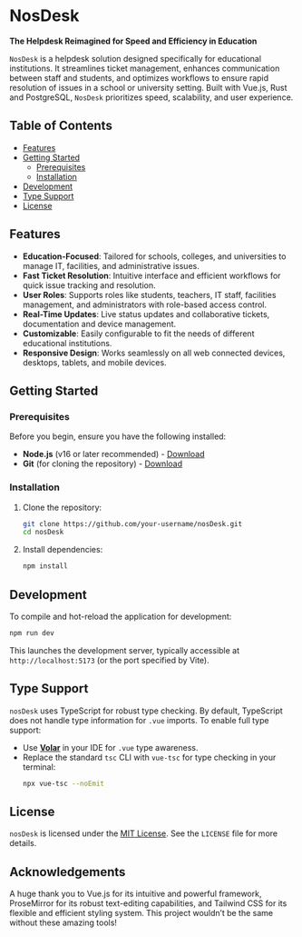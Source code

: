 # NosDesk

**The Helpdesk Reimagined for Speed and Efficiency in Education**

`NosDesk` is a helpdesk solution designed specifically for educational institutions. It streamlines ticket management, enhances communication between staff and students, and optimizes workflows to ensure rapid resolution of issues in a school or university setting. Built with Vue.js, Rust and PostgreSQL, `NosDesk` prioritizes speed, scalability, and user experience.

## Table of Contents
- [Features](#features)
- [Getting Started](#getting-started)
  - [Prerequisites](#prerequisites)
  - [Installation](#installation)
- [Development](#development)
- [Type Support](#type-support)
- [License](#license)

## Features
- **Education-Focused**: Tailored for schools, colleges, and universities to manage IT, facilities, and administrative issues.
- **Fast Ticket Resolution**: Intuitive interface and efficient workflows for quick issue tracking and resolution.
- **User Roles**: Supports roles like students, teachers, IT staff, facilities management, and administrators with role-based access control.
- **Real-Time Updates**: Live status updates and collaborative tickets, documentation and device management.
- **Customizable**: Easily configurable to fit the needs of different educational institutions.
- **Responsive Design**: Works seamlessly on all web connected devices, desktops, tablets, and mobile devices.

## Getting Started

### Prerequisites
Before you begin, ensure you have the following installed:
- **Node.js** (v16 or later recommended) - [Download](https://nodejs.org/)
- **Git** (for cloning the repository) - [Download](https://git-scm.com/)

### Installation
1. Clone the repository:
   ```sh
   git clone https://github.com/your-username/nosDesk.git
   cd nosDesk
   ```
2. Install dependencies:
   ```sh
   npm install
   ```

## Development

To compile and hot-reload the application for development:
```sh
npm run dev
```
This launches the development server, typically accessible at `http://localhost:5173` (or the port specified by Vite).

## Type Support
`nosDesk` uses TypeScript for robust type checking. By default, TypeScript does not handle type information for `.vue` imports. To enable full type support:
- Use **[Volar](https://marketplace.visualstudio.com/items?itemName=Vue.volar)** in your IDE for `.vue` type awareness.
- Replace the standard `tsc` CLI with `vue-tsc` for type checking in your terminal:
  ```sh
  npx vue-tsc --noEmit
  ```

## License
`nosDesk` is licensed under the [MIT License](LICENSE). See the `LICENSE` file for more details.

## Acknowledgements

A huge thank you to Vue.js for its intuitive and powerful framework, ProseMirror for its robust text-editing capabilities, and Tailwind CSS for its flexible and efficient styling system. This project wouldn’t be the same without these amazing tools!